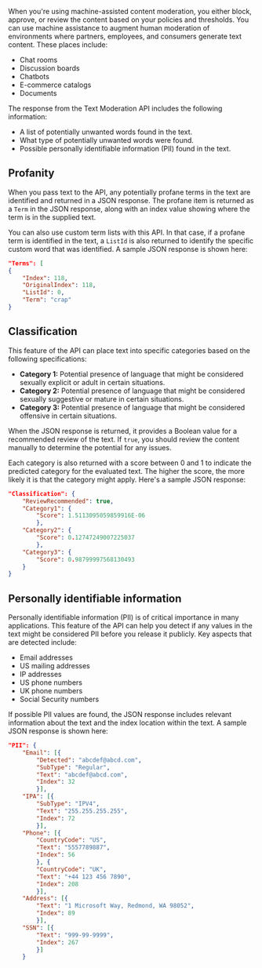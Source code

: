 When you're using machine-assisted content moderation, you either block, approve, or review the content based on your policies and thresholds. You can use machine assistance to augment human moderation of environments where partners, employees, and consumers generate text content. These places include:

- Chat rooms
- Discussion boards
- Chatbots
- E-commerce catalogs
- Documents

The response from the Text Moderation API includes the following information:

- A list of potentially unwanted words found in the text.
- What type of potentially unwanted words were found.
- Possible personally identifiable information (PII) found in the text.

## Profanity

When you pass text to the API, any potentially profane terms in the text are identified and returned in a JSON response. The profane item is returned as a `Term` in the JSON response, along with an index value showing where the term is in the supplied text.

You can also use custom term lists with this API. In that case, if a profane term is identified in the text, a `ListId` is also returned to identify the specific custom word that was identified. A sample JSON response is shown here:

```json
"Terms": [
{
    "Index": 118,
    "OriginalIndex": 118,
    "ListId": 0,
    "Term": "crap"
}
```

## Classification

This feature of the API can place text into specific categories based on the following specifications:

- **Category 1:** Potential presence of language that might be considered sexually explicit or adult in certain situations.
- **Category 2:** Potential presence of language that might be considered sexually suggestive or mature in certain situations.
- **Category 3:** Potential presence of language that might be considered offensive in certain situations.

When the JSON response is returned, it provides a Boolean value for a recommended review of the text. If `true`, you should review the content manually to determine the potential for any issues.

Each category is also returned with a score between 0 and 1 to indicate the predicted category for the evaluated text. The higher the score, the more likely it is that the category might apply. Here's a sample JSON response:

```json
"Classification": {
    "ReviewRecommended": true,
    "Category1": {
        "Score": 1.5113095059859916E-06
        },
    "Category2": {
        "Score": 0.12747249007225037
        },
    "Category3": {
        "Score": 0.98799997568130493
    }
}
```

## Personally identifiable information

Personally identifiable information (PII) is of critical importance in many applications. This feature of the API can help you detect if any values in the text might be considered PII before you release it publicly. Key aspects that are detected include:

- Email addresses
- US mailing addresses
- IP addresses
- US phone numbers
- UK phone numbers
- Social Security numbers

If possible PII values are found, the JSON response includes relevant information about the text and the index location within the text. A sample JSON response is shown here:

```json
"PII": {
    "Email": [{
        "Detected": "abcdef@abcd.com",
        "SubType": "Regular",
        "Text": "abcdef@abcd.com",
        "Index": 32
        }],
    "IPA": [{
        "SubType": "IPV4",
        "Text": "255.255.255.255",
        "Index": 72
        }],
    "Phone": [{
        "CountryCode": "US",
        "Text": "5557789887",
        "Index": 56
        }, {
        "CountryCode": "UK",
        "Text": "+44 123 456 7890",
        "Index": 208
        }],
    "Address": [{
        "Text": "1 Microsoft Way, Redmond, WA 98052",
        "Index": 89
        }],
    "SSN": [{
        "Text": "999-99-9999",
        "Index": 267
        }]
    }
```